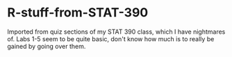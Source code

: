 # R-stuff-from-STAT-390

Imported from quiz sections of my STAT 390 class, which I have nightmares of.
Labs 1-5 seem to be quite basic, don't know how much is to really be gained by going over them.
